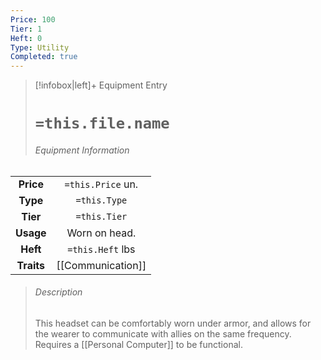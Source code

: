 ```yaml
---
Price: 100
Tier: 1
Heft: 0
Type: Utility
Completed: true
---
```

> [!infobox|left]+ Equipment Entry
> # `=this.file.name`
> ###### Equipment Information
|            |                   |
|:----------:|:-----------------:|
| **Price**  | `=this.Price` un. |
| **Type** | `=this.Type` |
|  **Tier**  |   `=this.Tier`    |
| **Usage**  |        Worn on head.           |
|  **Heft**  | `=this.Heft` lbs  |
| **Traits** |      [[Communication]]             |
> ###### *Description*
> This headset can be comfortably worn under armor, and allows for the wearer to communicate with allies on the same frequency. Requires a [[Personal Computer]] to be functional.
